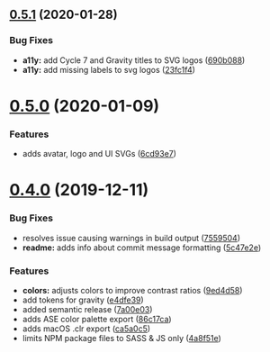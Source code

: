 ## [0.5.1](https://github.com/buildit/gravity-particles/compare/v0.5.0...v0.5.1) (2020-01-28)


### Bug Fixes

* **a11y:** add Cycle 7 and Gravity titles to SVG logos ([690b088](https://github.com/buildit/gravity-particles/commit/690b0881b6a80e3abfec99ea637951b9fa44e1ca))
* **a11y:** add missing labels to svg logos ([23fc1f4](https://github.com/buildit/gravity-particles/commit/23fc1f40345dcef57608e63cfeb515f42f24d758))

# [0.5.0](https://github.com/buildit/gravity-particles/compare/v0.4.0...v0.5.0) (2020-01-09)


### Features

* adds avatar, logo and UI SVGs ([6cd93e7](https://github.com/buildit/gravity-particles/commit/6cd93e7e6e28cbea7de33d8c77ef9ca29bec80cc))

# [0.4.0](https://github.com/buildit/gravity-particles/compare/v0.3.0...v0.4.0) (2019-12-11)


### Bug Fixes

* resolves issue causing warnings in build output ([7559504](https://github.com/buildit/gravity-particles/commit/7559504415cbe99a3d0901b0ecf552e7fa84dfed))
* **readme:** adds info about commit message formatting ([5c47e2e](https://github.com/buildit/gravity-particles/commit/5c47e2e115b22fb5cf1b265145fa25be79ef8cea))


### Features

* **colors:** adjusts colors to improve contrast ratios ([9ed4d58](https://github.com/buildit/gravity-particles/commit/9ed4d5801b72d85f426532ee6331ccaf1ccf5191))
* add tokens for gravity ([e4dfe39](https://github.com/buildit/gravity-particles/commit/e4dfe39d7af296fb9f93929ed62f4e257064ad08))
* added semantic release ([7a00e03](https://github.com/buildit/gravity-particles/commit/7a00e03e164f365c512ee89cc572d32446772c98))
* adds ASE color palette export ([86c17ca](https://github.com/buildit/gravity-particles/commit/86c17ca31f645d67de182eb65023ca89f322048d))
* adds macOS .clr export ([ca5a0c5](https://github.com/buildit/gravity-particles/commit/ca5a0c53be2f54b24a4283df62f00f57a89ff25d))
* limits NPM package files to SASS & JS only ([4a8f51e](https://github.com/buildit/gravity-particles/commit/4a8f51ecda9a23be6e6a48a5c6fe9584e16e9f1a))
